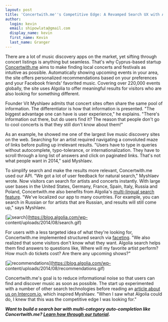 ```yaml
---
layout: post
title: 'Concertwith.me''s Competitive Edge: A Revamped Search UX with Algolia'
author:
  login: kevin
  email: shipowlata@gmail.com
  display_name: kevin
  first_name: Kevin
  last_name: Granger
---
```


There are a lot of music discovery apps on the market, yet sifting through
concert listings is anything but seamless. That's why Cyprus-based startup
[Concertwith.me][1] aims to make finding local concerts
and festivals as intuitive as possible. Automatically showing upcoming events
in your area, the site offers personalized recommendations based on your
preferences and your Facebook friends' favorited music. Covering over 220,000
events globally, the site uses Algolia to offer meaningful results for
visitors who are also looking for something different.

Founder Vit Myshlaev admits that concert sites often share the same pool of
information. The differentiator is how that information is presented. "The
biggest advantage one can have is user experience," he explains. "There's
information out there, but do users find it? The reason that people don't go
to cool concerts is that they still don't know about them!"

As an example, he showed me one of the largest live music discovery sites on
the web. Searching for an artist required navigating a convoluted maze of
links before pulling up irrelevant results. "Users have to type in queries
without autocomplete, typo-tolerance, or internationalization. They have to
scroll through a long list of answers and click on paginated links. That's not
what people want in 2014," said Myshlaev.

To simplify search and make the results more relevant, Concertwith.me used our
API. "We got a lot of user feedback for natural search," Myshlaev wrote. Now
visitors can search for artists and concerts instantly. With large user bases
in the United States, Germany, France, Spain, Italy, Russia and Poland,
Concertwith.me also benefits from Algolia's [multi-lingual search
feature][2]. "We've localized our app
to many countries. For example, you can search in Russian or for artists that
are Russian, and results will still come up," says Myshlaev.

[![search][3]](https://blog.algolia.com/wp-
content/uploads/2014/08/search.gif)

For users with a less targeted idea of what they're looking for,
Concertwith.me implemented structured search via
[faceting][4]. "We also realized
that some visitors don't know what they want. Algolia search helps them find
answers to questions like, Where will my favorite artist perform? How much do
tickets cost? Are there any upcoming shows?"

[![recommendations][5]](https://blog.algolia.com/wp-
content/uploads/2014/08/recommendations.gif)

Concertwith.me's goal is to reduce informational noise so that users can find
and discover music as soon as possible. The start up experimented with a
number of other search technologies before reading an [article about us on
Intercom.io][6], which
inspired Myshlaev. "When I saw what Algolia could do, I knew that this was the
competitive edge I was looking for."

**_Want to build a search bar with multi-category auto-completion like Concertwith.me? [Learn how through our tutorial][7]._**


[1]: http://concertwith.me/
[2]: https://www.algolia.com/doc#Multilingual
[3]: /algoliasearch-jekyll-hyde/assets/search.gif
[4]: http://faq.algolia.com/basics/what-is-faceting/
[5]: /algoliasearch-jekyll-hyde/assets/recommendations.gif
[6]: http://insideintercom.io/7-things-wish-every-search-did/
[7]: https://www.algolia.com/doc/tutorials
